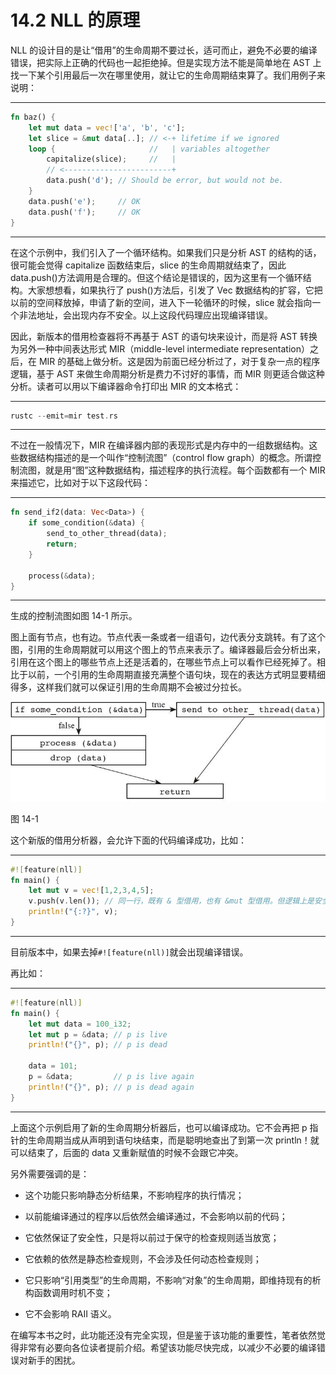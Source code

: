 # 14.2 NLL 的原理

NLL 的设计目的是让“借用”的生命周期不要过长，适可而止，避免不必要的编译错误，把实际上正确的代码也一起拒绝掉。但是实现方法不能是简单地在 AST 上找一下某个引用最后一次在哪里使用，就让它的生命周期结束算了。我们用例子来说明：

---

```rust
fn baz() {
    let mut data = vec!['a', 'b', 'c'];
    let slice = &mut data[..]; // <-+ lifetime if we ignored
    loop {                     //   | variables altogether
        capitalize(slice);     //   |
        // <------------------------+
        data.push('d'); // Should be error, but would not be.
    }
    data.push('e');     // OK
    data.push('f');     // OK
}
```

---

在这个示例中，我们引入了一个循环结构。如果我们只是分析 AST 的结构的话，很可能会觉得 capitalize 函数结束后，slice 的生命周期就结束了，因此 data.push()方法调用是合理的。但这个结论是错误的，因为这里有一个循环结构。大家想想看，如果执行了 push()方法后，引发了 Vec 数据结构的扩容，它把以前的空间释放掉，申请了新的空间，进入下一轮循环的时候，slice 就会指向一个非法地址，会出现内存不安全。以上这段代码理应出现编译错误。

因此，新版本的借用检查器将不再基于 AST 的语句块来设计，而是将 AST 转换为另外一种中间表达形式 MIR（middle-level intermediate representation）之后，在 MIR 的基础上做分析。这是因为前面已经分析过了，对于复杂一点的程序逻辑，基于 AST 来做生命周期分析是费力不讨好的事情，而 MIR 则更适合做这种分析。读者可以用以下编译器命令打印出 MIR 的文本格式：

---

```rust
rustc --emit=mir test.rs
```

---

不过在一般情况下，MIR 在编译器内部的表现形式是内存中的一组数据结构。这些数据结构描述的是一个叫作“控制流图”（control flow graph）的概念。所谓控制流图，就是用“图”这种数据结构，描述程序的执行流程。每个函数都有一个 MIR 来描述它，比如对于以下这段代码：

---

```rust
fn send_if2(data: Vec<Data>) {
    if some_condition(&data) {
        send_to_other_thread(data);
        return;
    }

    process(&data);
}
```

---

生成的控制流图如图 14-1 所示。

图上面有节点，也有边。节点代表一条或者一组语句，边代表分支跳转。有了这个图，引用的生命周期就可以用这个图上的节点来表示了。编译器最后会分析出来，引用在这个图上的哪些节点上还是活着的，在哪些节点上可以看作已经死掉了。相比于以前，一个引用的生命周期直接充满整个语句块，现在的表达方式明显要精细得多，这样我们就可以保证引用的生命周期不会被过分拉长。

![](../images/Image00011.jpg)

图 14-1

这个新版的借用分析器，会允许下面的代码编译成功，比如：

---

```rust
#![feature(nll)]
fn main() {
    let mut v = vec![1,2,3,4,5];
    v.push(v.len()); // 同一行，既有 & 型借用，也有 &mut 型借用。但逻辑上是安全的
    println!("{:?}", v);
}
```

---

目前版本中，如果去掉`#![feature(nll)]`就会出现编译错误。

再比如：

---

```rust
#![feature(nll)]
fn main() {
    let mut data = 100_i32;
    let mut p = &data; // p is live
    println!("{}", p); // p is dead

    data = 101;
    p = &data;         // p is live again
    println!("{}", p); // p is dead again
}
```

---

上面这个示例启用了新的生命周期分析器后，也可以编译成功。它不会再把 p 指针的生命周期当成从声明到语句块结束，而是聪明地查出了到第一次 println！就可以结束了，后面的 data 又重新赋值的时候不会跟它冲突。

另外需要强调的是：

* 这个功能只影响静态分析结果，不影响程序的执行情况；

* 以前能编译通过的程序以后依然会编译通过，不会影响以前的代码；

* 它依然保证了安全性，只是将以前过于保守的检查规则适当放宽；

* 它依赖的依然是静态检查规则，不会涉及任何动态检查规则；

* 它只影响“引用类型”的生命周期，不影响“对象”的生命周期，即维持现有的析构函数调用时机不变；

* 它不会影响 RAII 语义。

在编写本书之时，此功能还没有完全实现，但是鉴于该功能的重要性，笔者依然觉得非常有必要向各位读者提前介绍。希望该功能尽快完成，以减少不必要的编译错误对新手的困扰。
